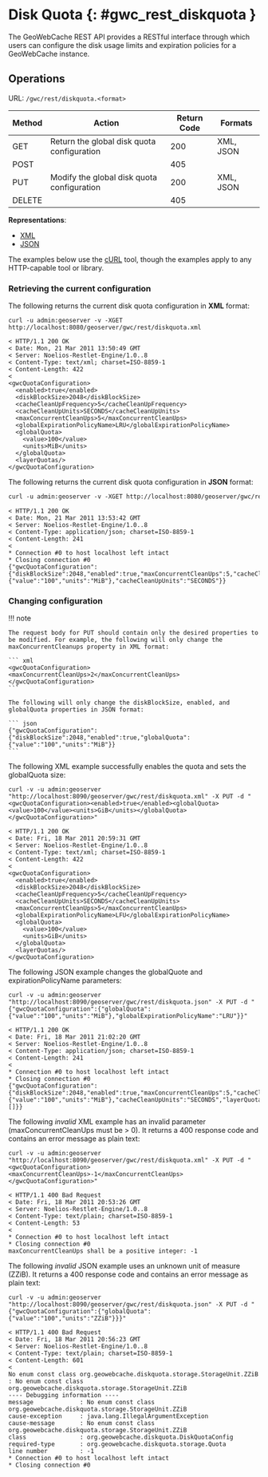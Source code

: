 # Disk Quota {: #gwc_rest_diskquota }

The GeoWebCache REST API provides a RESTful interface through which users can configure the disk usage limits and expiration policies for a GeoWebCache instance.

## Operations

URL: `/gwc/rest/diskquota.<format>`

| Method | Action                                     | Return Code | Formats   |
|--------|--------------------------------------------|-------------|-----------|
| GET    | Return the global disk quota configuration | 200         | XML, JSON |
| POST   |                                            | 405         |           |
| PUT    | Modify the global disk quota configuration | 200         | XML, JSON |
| DELETE |                                            | 405         |           |

**Representations**:

-   [XML](representations/diskquota_xml.txt)
-   [JSON](representations/diskquota_json.txt)

The examples below use the [cURL](http://curl.haxx.se/) tool, though the examples apply to any HTTP-capable tool or library.

### Retrieving the current configuration

The following returns the current disk quota configuration in **XML** format:

``` console
curl -u admin:geoserver -v -XGET http://localhost:8080/geoserver/gwc/rest/diskquota.xml
```

    < HTTP/1.1 200 OK
    < Date: Mon, 21 Mar 2011 13:50:49 GMT
    < Server: Noelios-Restlet-Engine/1.0..8
    < Content-Type: text/xml; charset=ISO-8859-1
    < Content-Length: 422
    < 
    <gwcQuotaConfiguration>
      <enabled>true</enabled>
      <diskBlockSize>2048</diskBlockSize>
      <cacheCleanUpFrequency>5</cacheCleanUpFrequency>
      <cacheCleanUpUnits>SECONDS</cacheCleanUpUnits>
      <maxConcurrentCleanUps>5</maxConcurrentCleanUps>
      <globalExpirationPolicyName>LRU</globalExpirationPolicyName>
      <globalQuota>
        <value>100</value>
        <units>MiB</units>
      </globalQuota>
      <layerQuotas/>
    </gwcQuotaConfiguration>

The following returns the current disk quota configuration in **JSON** format:

``` xml
curl -u admin:geoserver -v -XGET http://localhost:8080/geoserver/gwc/rest/diskquota.json
```

    < HTTP/1.1 200 OK
    < Date: Mon, 21 Mar 2011 13:53:42 GMT
    < Server: Noelios-Restlet-Engine/1.0..8
    < Content-Type: application/json; charset=ISO-8859-1
    < Content-Length: 241
    < 
    * Connection #0 to host localhost left intact
    * Closing connection #0
    {"gwcQuotaConfiguration":{"diskBlockSize":2048,"enabled":true,"maxConcurrentCleanUps":5,"cacheCleanUpFrequency":5,"globalExpirationPolicyName":"LRU","globalQuota":{"value":"100","units":"MiB"},"cacheCleanUpUnits":"SECONDS"}}

### Changing configuration

!!! note

    The request body for PUT should contain only the desired properties to be modified. For example, the following will only change the maxConcurrentCleanups property in XML format:
    
    ``` xml
    <gwcQuotaConfiguration><maxConcurrentCleanUps>2</maxConcurrentCleanUps></gwcQuotaConfiguration>
    ```
    
    The following will only change the diskBlockSize, enabled, and globalQuota properties in JSON format:
    
    ``` json
    {"gwcQuotaConfiguration":{"diskBlockSize":2048,"enabled":true,"globalQuota":{"value":"100","units":"MiB"}}
    ```

The following XML example successfully enables the quota and sets the globalQuota size:

``` console
curl -v -u admin:geoserver "http://localhost:8090/geoserver/gwc/rest/diskquota.xml" -X PUT -d "<gwcQuotaConfiguration><enabled>true</enabled><globalQuota><value>100</value><units>GiB</units></globalQuota></gwcQuotaConfiguration>"
```

    < HTTP/1.1 200 OK
    < Date: Fri, 18 Mar 2011 20:59:31 GMT
    < Server: Noelios-Restlet-Engine/1.0..8
    < Content-Type: text/xml; charset=ISO-8859-1
    < Content-Length: 422
    < 
    <gwcQuotaConfiguration>
      <enabled>true</enabled>
      <diskBlockSize>2048</diskBlockSize>
      <cacheCleanUpFrequency>5</cacheCleanUpFrequency>
      <cacheCleanUpUnits>SECONDS</cacheCleanUpUnits>
      <maxConcurrentCleanUps>5</maxConcurrentCleanUps>
      <globalExpirationPolicyName>LFU</globalExpirationPolicyName>
      <globalQuota>
        <value>100</value>
        <units>GiB</units>
      </globalQuota>
      <layerQuotas/>
    </gwcQuotaConfiguration>

The following JSON example changes the globalQuote and expirationPolicyName parameters:

``` console
curl -v -u admin:geoserver "http://localhost:8090/geoserver/gwc/rest/diskquota.json" -X PUT -d "{"gwcQuotaConfiguration":{"globalQuota":{"value":"100","units":"MiB"},"globalExpirationPolicyName":"LRU"}}"
```

    < HTTP/1.1 200 OK
    < Date: Fri, 18 Mar 2011 21:02:20 GMT
    < Server: Noelios-Restlet-Engine/1.0..8
    < Content-Type: application/json; charset=ISO-8859-1
    < Content-Length: 241
    < 
    * Connection #0 to host localhost left intact
    * Closing connection #0
    {"gwcQuotaConfiguration":{"diskBlockSize":2048,"enabled":true,"maxConcurrentCleanUps":5,"cacheCleanUpFrequency":5,"globalExpirationPolicyName":"LRU","globalQuota":{"value":"100","units":"MiB"},"cacheCleanUpUnits":"SECONDS","layerQuotas":[]}}

The following *invalid* XML example has an invalid parameter (maxConcurrentCleanUps must be > 0). It returns a 400 response code and contains an error message as plain text:

``` console
curl -v -u admin:geoserver "http://localhost:8090/geoserver/gwc/rest/diskquota.xml" -X PUT -d "<gwcQuotaConfiguration><maxConcurrentCleanUps>-1</maxConcurrentCleanUps></gwcQuotaConfiguration>"
```

    < HTTP/1.1 400 Bad Request
    < Date: Fri, 18 Mar 2011 20:53:26 GMT
    < Server: Noelios-Restlet-Engine/1.0..8
    < Content-Type: text/plain; charset=ISO-8859-1
    < Content-Length: 53
    < 
    * Connection #0 to host localhost left intact
    * Closing connection #0
    maxConcurrentCleanUps shall be a positive integer: -1

The following *invalid* JSON example uses an unknown unit of measure (ZZiB). It returns a 400 response code and contains an error message as plain text:

``` console
curl -v -u admin:geoserver "http://localhost:8090/geoserver/gwc/rest/diskquota.json" -X PUT -d "{"gwcQuotaConfiguration":{"globalQuota":{"value":"100","units":"ZZiB"}}}"
```

    < HTTP/1.1 400 Bad Request
    < Date: Fri, 18 Mar 2011 20:56:23 GMT
    < Server: Noelios-Restlet-Engine/1.0..8
    < Content-Type: text/plain; charset=ISO-8859-1
    < Content-Length: 601
    < 
    No enum const class org.geowebcache.diskquota.storage.StorageUnit.ZZiB : No enum const class org.geowebcache.diskquota.storage.StorageUnit.ZZiB
    ---- Debugging information ----
    message             : No enum const class org.geowebcache.diskquota.storage.StorageUnit.ZZiB
    cause-exception     : java.lang.IllegalArgumentException
    cause-message       : No enum const class org.geowebcache.diskquota.storage.StorageUnit.ZZiB
    class               : org.geowebcache.diskquota.DiskQuotaConfig
    required-type       : org.geowebcache.diskquota.storage.Quota
    line number         : -1
    * Connection #0 to host localhost left intact
    * Closing connection #0
